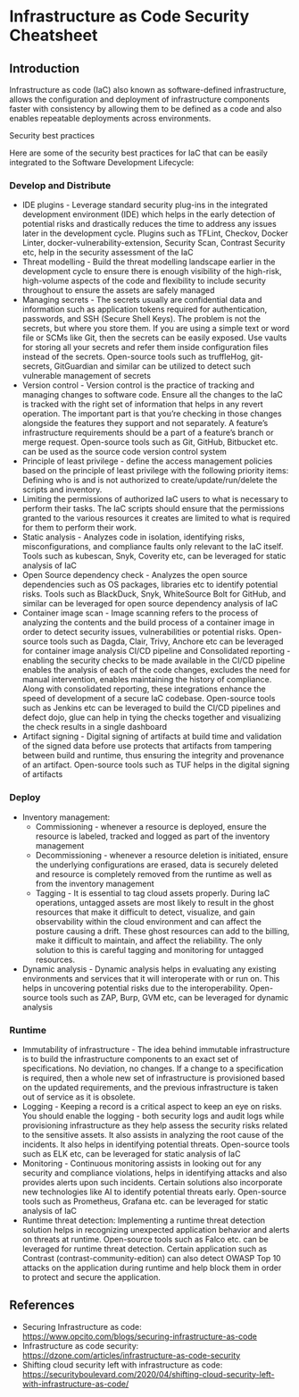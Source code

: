 # Infrastructure as Code Security Cheatsheet

## Introduction

Infrastructure as code (IaC) also known as software-defined infrastructure, allows the configuration and deployment of infrastructure components faster with consistency by allowing them to be defined as a code and also enables repeatable deployments across environments.

Security best practices

Here are some of the security best practices for IaC that can be easily integrated to the Software Development Lifecycle:

### Develop and Distribute

- IDE plugins - Leverage standard security plug-ins in the integrated development environment (IDE) which helps in the early detection of potential risks and drastically reduces the time to address any issues later in the development cycle. Plugins such as TFLint, Checkov, Docker Linter, docker-vulnerability-extension, Security Scan, Contrast Security etc, help in the security assessment of the IaC
- Threat modelling - Build the threat modelling landscape earlier in the development cycle to ensure there is enough visibility of the high-risk, high-volume aspects of the code and flexibility to include security throughout to ensure the assets are safely managed
- Managing secrets -  The secrets usually are confidential data and information such as application tokens required for authentication, passwords, and SSH (Secure Shell Keys). The problem is not the secrets, but where you store them. If you are using a simple text or word file or SCMs like Git, then the secrets can be easily exposed. Use vaults for storing all your secrets and refer them inside configuration files instead of the secrets. Open-source tools such as truffleHog, git-secrets, GitGuardian and similar can be utilized to detect such vulnerable management of secrets
- Version control - Version control is the practice of tracking and managing changes to software code. Ensure all the changes to the IaC is tracked with the right set of information that helps in any revert operation. The important part is that you’re checking in those changes alongside the features they support and not separately. A feature’s infrastructure requirements should be a part of a feature’s branch or merge request. Open-source tools such as Git, GitHub, Bitbucket etc. can be used as the source code version control system
- Principle of least privilege - define the access management policies based on the principle of least privilege with the following priority items:
Defining who is and is not authorized to create/update/run/delete the scripts and inventory.
- Limiting the permissions of authorized IaC users to what is necessary to perform their tasks. The IaC scripts should ensure that the permissions granted to the various resources it creates are limited to what is required for them to perform their work.
- Static analysis - Analyzes code in isolation, identifying risks, misconfigurations, and compliance faults only relevant to the IaC itself. Tools such as kubescan, Snyk, Coverity etc, can be leveraged for static analysis of IaC
- Open Source dependency check - Analyzes the open source dependencies such as OS packages, libraries etc to identify potential risks. Tools such as BlackDuck, Snyk, WhiteSource Bolt for GitHub, and similar can be leveraged for open source dependency analysis of IaC
- Container image scan - Image scanning refers to the process of analyzing the contents and the build process of a container image in order to detect security issues, vulnerabilities or potential risks. Open-source tools such as Dagda, Clair, Trivy, Anchore etc can be leveraged for container image analysis
CI/CD pipeline and Consolidated reporting - enabling the security checks to be made available in the CI/CD pipeline enables the analysis of each of the code changes, excludes the need for manual intervention, enables maintaining the history of compliance. Along with consolidated reporting, these integrations enhance the speed of development of a secure IaC codebase. Open-source tools such as Jenkins etc can be leveraged to build the CI/CD pipelines and defect dojo, glue can help in tying the checks together and visualizing the check results in a single dashboard
- Artifact signing - Digital signing of artifacts at build time and validation of the signed data before use protects that artifacts from tampering between build and runtime, thus ensuring the integrity and provenance of an artifact. Open-source tools such as TUF helps in the digital signing of artifacts

### Deploy

- Inventory management:
    - Commissioning - whenever a resource is deployed, ensure the resource is labeled, tracked and logged as part of the inventory management
    - Decommissioning - whenever a resource deletion is initiated, ensure the underlying configurations are erased, data is securely deleted and resource is completely removed from the runtime as well as from the inventory management
    - Tagging - It is essential to tag cloud assets properly. During IaC operations, untagged assets are most likely to result in the ghost resources that make it difficult to detect, visualize, and gain observability within the cloud environment and can affect the posture causing a drift. These ghost resources can add to the billing, make it difficult to maintain, and affect the reliability. The only solution to this is careful tagging and monitoring for untagged resources.
- Dynamic analysis - Dynamic analysis helps in evaluating any existing environments and services that it will interoperate with or run on. This helps in uncovering potential risks due to the interoperability. Open-source tools such as ZAP, Burp, GVM etc, can be leveraged for dynamic analysis

### Runtime

- Immutability of infrastructure - The idea behind immutable infrastructure is to build the infrastructure components to an exact set of specifications. No deviation, no changes. If a change to a specification is required, then a whole new set of infrastructure is provisioned based on the updated requirements, and the previous infrastructure is taken out of service as it is obsolete.
- Logging - Keeping a record is a critical aspect to keep an eye on risks. You should enable the logging - both security logs and audit logs while provisioning infrastructure as they help assess the security risks related to the sensitive assets. It also assists in analyzing the root cause of the incidents. It also helps in identifying potential threats. Open-source tools such as ELK etc, can be leveraged for static analysis of IaC
- Monitoring - Continuous monitoring assists in looking out for any security and compliance violations, helps in identifying attacks and also provides alerts upon such incidents. Certain solutions also incorporate new technologies like AI to identify potential threats early. Open-source tools such as Prometheus, Grafana etc. can be leveraged for static analysis of IaC
- Runtime threat detection: Implementing a runtime threat detection solution helps in recognizing unexpected application behavior and alerts on threats at runtime. Open-source tools such as Falco etc. can be leveraged for runtime threat detection. Certain application such as Contrast (contrast-community-edition) can also detect OWASP Top 10 attacks on the application during runtime and help block them in order to protect and secure the application.

## References

- Securing Infrastructure as code: <https://www.opcito.com/blogs/securing-infrastructure-as-code>
- Infrastructure as code security: <https://dzone.com/articles/infrastructure-as-code-security>
- Shifting cloud security left with infrastructure as code: <https://securityboulevard.com/2020/04/shifting-cloud-security-left-with-infrastructure-as-code/>
